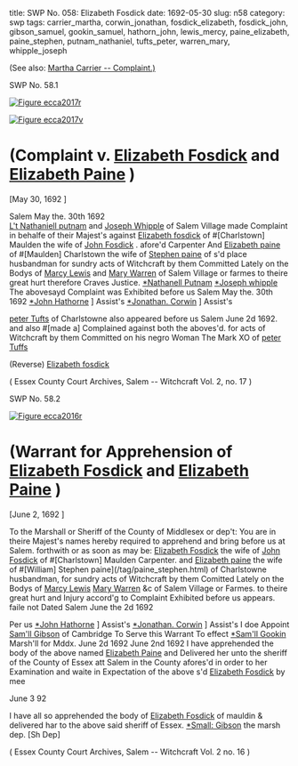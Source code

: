 title: SWP No. 058: Elizabeth Fosdick
date: 1692-05-30
slug: n58
category: swp
tags: carrier_martha, corwin_jonathan, fosdick_elizabeth, fosdick_john, gibson_samuel, gookin_samuel, hathorn_john, lewis_mercy, paine_elizabeth, paine_stephen, putnam_nathaniel, tufts_peter, warren_mary, whipple_joseph




(See also: [Martha Carrier -- Complaint.)](/n24.html#n24.1)

<div markdown class="doc" id="n58.1">

<div class="doc_id">SWP No. 58.1</div>


<span markdown class="figure">[![Figure ecca2017r](archives/ecca/thumb/ecca2017r.jpg)](archives/ecca/large/ecca2017r.jpg)</span>

<span markdown class="figure">[![Figure ecca2017v](archives/ecca/thumb/ecca2017v.jpg)](archives/ecca/large/ecca2017v.jpg)</span>

# (Complaint v. [Elizabeth Fosdick](/tag/fosdick_elizabeth.html) and [Elizabeth Paine](/tag/paine_elizabeth.html) )

[May 30, 1692 ]

Salem May the. 30th 1692   
[L't Nathaniell putnam](/tag/putnam_nathaniel.html) and [Joseph Whipple](/tag/whipple_joseph.html) of Salem Village made Complaint in behalfe of their Majest's against [Elizabeth fosdick](/tag/fosdick_elizabeth.html) of #[Charlstown] Maulden the wife of [John Fosdick](/tag/fosdick_john.html) . afore'd Carpenter And [Elizabeth paine](/tag/paine_elizabeth.html) of #[Maulden] Charlstown the wife of [Stephen paine](/tag/paine_stephen.html) of s'd place husbandman for sundry acts of Witchcraft by them Committed Lately on the Bodys of [Marcy Lewis](/tag/lewis_mercy.html) and [Mary Warren](/tag/warren_mary.html) of Salem Village or farmes to theire great hurt therefore Craves Justice.
                                                                        [*Nathanell Putnam](/tag/putnam_nathaniel.html)
                                                                        [*Joseph whipple](/tag/whipple_joseph.html)
The abovesayd Complaint was Exhibited before us Salem May 
the. 30th 1692
[*John Hathorne](/tag/hathorn_john.html) ] Assist's
[*Jonathan. Corwin](/tag/corwin_jonathan.html) ] Assist's

[peter Tufts](/tag/tufts_peter.html) of Charlstowne also appeared before us Salem 
June 2d 1692. and also #[made a] Complained against 
both the aboves'd. for acts of Witchcraft by them Committed 
on his negro Woman
                                                  The Mark XO of 
                                                  [peter Tuffs](/tag/tufts_peter.html) 

(Reverse)  [Elizabeth fosdick](/tag/fosdick_elizabeth.html) 

( Essex County Court Archives, Salem -- Witchcraft Vol. 2, no. 17 )

</div>



<div markdown class="doc" id="n58.2">

<div class="doc_id">SWP No. 58.2</div>


<span markdown class="figure">[![Figure ecca2016r](archives/ecca/thumb/ecca2016r.jpg)](archives/ecca/large/ecca2016r.jpg)</span>

# (Warrant for Apprehension of [Elizabeth Fosdick](/tag/fosdick_elizabeth.html) and [Elizabeth Paine](/tag/paine_elizabeth.html) )

[June 2, 1692 ]

To the Marshall or Sheriff of the County of Middlesex or dep't: 
You are in theire Majest's names hereby required to apprehend and bring before us at Salem. forthwith or as soon as may be: [Elizabeth Fosdick](/tag/fosdick_elizabeth.html) the wife of [John Fosdick](/tag/fosdick_john.html) of #[Charlstown] Maulden Carpenter. and [Elizabeth paine](/tag/paine_elizabeth.html) the wife of #[William] Stephen paine](/tag/paine_stephen.html) of Charlstowne husbandman, for sundry acts of Witchcraft by them Comitted Lately on the Bodys of [Marcy Lewis](/tag/lewis_mercy.html) [Mary Warren](/tag/warren_mary.html) &c of Salem Village or Farmes. to theire great hurt and Injury accord'g to Complaint Exhibited before us appears. faile not Dated Salem June the 2d 1692 

Per us [*John Hathorne](/tag/hathorn_john.html) ] Assist's
     [*Jonathan. Corwin](/tag/corwin_jonathan.html) ] Assist's
I doe Appoint [Sam'll Gibson](/tag/gibson_samuel.html) of Cambridge To Serve this Warrant To effect 
                                        [*Sam'll Gookin](/tag/gookin_samuel.html) Marsh'll for Mddx.
June 2d 1692 
June 2nd 1692 I have apprehended the body of the above named [Elizabeth Paine](/tag/paine_elizabeth.html) and Delivered her unto the sheriff of the County of Essex att Salem in the County afores'd in order to her Examination and waite in Expectation of the above s'd [Elizabeth Fosdick](/tag/fosdick_elizabeth.html) by mee

June 3 92

I have all so apprehended the body of [Elizabeth Fosdick](/tag/fosdick_elizabeth.html) of mauldin & delivered har to the above said sheriff of Essex.
                  [*Small: Gibson](/tag/gibson_samuel.html) the marsh dep. [Sh Dep]

( Essex County Court Archives, Salem -- Witchcraft Vol. 2 no. 16 )


</div>